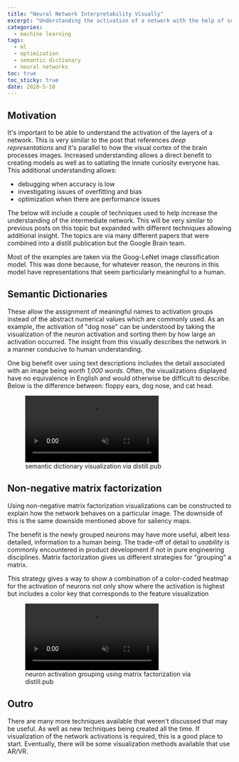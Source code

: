 ```yaml
---
title: "Neural Network Interpretability Visually" 
excerpt: "Understanding the activation of a network with the help of semantic dictionaries and non-neg matrix factorization to increase network performance."
categories:
  - machine learning
tags:
  - ml
  - optimization
  - semantic dictionary
  - neural networks
toc: true
toc_sticky: true
date: 2020-5-10
---
```

<script id="MathJax-script" async src="https://cdnjs.cloudflare.com/ajax/libs/mathjax/2.7.7/MathJax.js?config=TeX-MML-AM_CHTML"></script>

## Motivation
It's important to be able to understand the activation of the layers of a network. This is very similar to the post that references *deep representations* and it's parallel to how the visual cortex of the brain processes images. Increased understanding allows a direct benefit to creating models as well as to satiating the innate curiosity everyone has. This additional understanding allows:
- debugging when accuracy is low
- investigating issues of overfitting and bias
- optimization when there are performance issues

The below will include a couple of techniques used to help increase the understanding of the intermediate network. This will be very similar to previous posts on this topic but expanded with different techniques allowing additional insight. The topics are via many different papers that were combined into a distill publication but the Google Brain team.

Most of the examples are taken via the Goog-LeNet image classification model. This was done because, for whatever reason, the neurons in this model have representations that seem particularly meaningful to a human.

## Semantic Dictionaries
These allow the assignment of meaningful names to activation groups instead of the abstract numerical values which are commonly used. As an example, the activation of "dog nose" can be understood by taking the visualization of the neuron activation and sorting them by how large an activation occurred. The insight from this visually describes the network in a manner conducive to human understanding. 

One big benefit over using text descriptions includes the detail associated with an image being *worth 1,000 words*. Often, the visualizations displayed have no equivalence in English and would otherwise be difficult to describe. Below is the difference between: floppy ears, dog nose, and cat head.

<figure class='align-center'> <video autoplay='autoplay' loop='loop' muted>
    <source src='{{ site.baseurl }}/assets/posts/nn-interpret-visual/semantic-dictionary.webm' type='video/webm'>
  </video>
  <figcaption>semantic dictionary visualization via distill.pub</figcaption>
</figure>

## Non-negative matrix factorization
Using non-negative matrix factorization visualizations can be constructed to explain how the network behaves on a particular image. The downside of this is the same downside mentioned above for saliency maps.

The benefit is the newly grouped neurons may have more useful, albeit less detailed, information to a human being. The trade-off of detail to *usability* is commonly encountered in product development if not in pure engineering disciplines. Matrix factorization gives us different strategies for "grouping" a matrix.

This strategy gives a way to show a combination of a color-coded heatmap for the activation of neurons not only show where the activation is highest but includes a color key that corresponds to the feature visualization

<figure class='align-center'> <video autoplay='autoplay' loop='loop' muted> <source src='{{ site.baseurl }}/assets/posts/nn-interpret-visual/matrix-factorization.webm' type='video/webm'> </video> <figcaption>neuron activation grouping using matrix factorization via distill.pub</figcaption> </figure> 

## Outro
There are many more techniques available that weren't discussed that may be useful. As well as new techniques being created all the time. If visualization of the network activations is required, this is a good place to start. Eventually, there will be some visualization methods available that use AR/VR.